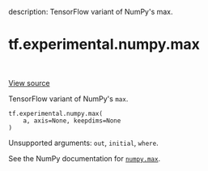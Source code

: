 description: TensorFlow variant of NumPy's max.

<div itemscope itemtype="http://developers.google.com/ReferenceObject">
<meta itemprop="name" content="tf.experimental.numpy.max" />
<meta itemprop="path" content="Stable" />
</div>

# tf.experimental.numpy.max

<!-- Insert buttons and diff -->

<table class="tfo-notebook-buttons tfo-api nocontent" align="left">

</table>

<a target="_blank" class="external" href="/code/stable/tensorflow/python/ops/numpy_ops/np_array_ops.py">View source</a>



TensorFlow variant of NumPy's `max`.


<pre class="devsite-click-to-copy prettyprint lang-py tfo-signature-link">
<code>tf.experimental.numpy.max(
    a, axis=None, keepdims=None
)
</code></pre>



<!-- Placeholder for "Used in" -->

Unsupported arguments: `out`, `initial`, `where`.

See the NumPy documentation for [`numpy.max`](https://numpy.org/doc/stable/reference/generated/numpy.amax.html).